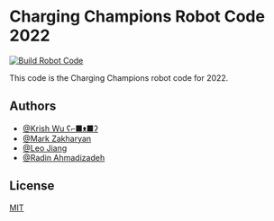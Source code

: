 
# Charging Champions Robot Code 2022
[![Build Robot Code](https://github.com/Charging-Champions-6560/Robot-Code-2022/actions/workflows/main.yml/badge.svg)](https://github.com/Charging-Champions-6560/Robot-Code-2022/actions/workflows/main.yml)

This code is the Charging Champions robot code for 2022.

## Authors

- [@Krish Wu ʕ⌐■ᴥ■ʔ](https://www.github.com/krishwu)
- [@Mark Zakharyan](https://www.github.com/markzakharyan)
- [@Leo Jiang](https://www.github.com/cookieMosnter)
- [@Radin Ahmadizadeh](https://www.github.com/BobBobilion)




## License

[MIT](https://choosealicense.com/licenses/mit/)

